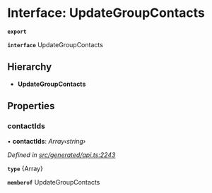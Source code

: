 # Interface: UpdateGroupContacts

**`export`** 

**`interface`** UpdateGroupContacts

## Hierarchy

* **UpdateGroupContacts**

## Properties

###  contactIds

• **contactIds**: *Array‹string›*

*Defined in [src/generated/api.ts:2243](https://github.com/mailslurp/mailslurp-client-ts-js/blob/6b83217/src/generated/api.ts#L2243)*

**`type`** {Array<string>}

**`memberof`** UpdateGroupContacts
